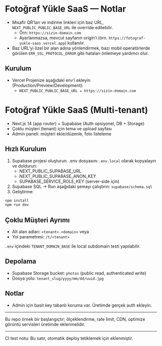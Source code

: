 # Fotoğraf Yükle SaaS — Notlar

- Misafir QR’ları ve indirme linkleri için baz URL, `NEXT_PUBLIC_PUBLIC_BASE_URL` ile override edilebilir.
  - Örn: `https://sizin-domain.com`
  - Ayarlanmazsa, mevcut sayfanın origin’i (örn. `https://fotograf-yukle-saas.vercel.app`) kullanılır.
- Baz URL’yi özel bir alan adına yönlendirmek, bazı mobil operatörlerde görülen `ERR_SSL_PROTOCOL_ERROR` gibi hataları önlemeye yardımcı olur.

## Kurulum
- Vercel Projenize aşağıdaki env’i ekleyin (Production/Preview/Development):
  - `NEXT_PUBLIC_PUBLIC_BASE_URL = https://sizin-domain.com`
# Fotoğraf Yükle SaaS (Multi-tenant)

- Next.js 14 (app router) + Supabase (Auth opsiyonel, DB + Storage)
- Çoklu müşteri (tenant) için tema ve upload sayfası
- Admin paneli: müşteri ekle/düzenle, foto listeleme

## Hızlı Kurulum

1) Supabase projesi oluşturun. .env dosyasını `.env.local` olarak kopyalayın ve doldurun:
   - NEXT_PUBLIC_SUPABASE_URL
   - NEXT_PUBLIC_SUPABASE_ANON_KEY
   - SUPABASE_SERVICE_ROLE_KEY (server-side için)
2) Supabase SQL -> Run aşağıdaki şemayı çalıştırın: `supabase/schema.sql`
3) Geliştirme:

```bash
npm install
npm run dev
```

## Çoklu Müşteri Ayrımı
- Alt alan adları: `<tenant>.<domain>` veya
- Yol parametresi: `/t/<tenant>`

`.env` içindeki `TENANT_DOMAIN_BASE` ile local subdomain testi yapılabilir.

## Depolama
- Supabase Storage bucket: `photos` (public read, authenticated write)
- Dosya yolu: `tenant_slug/yyyy/mm/dd/uuid.jpg`

## Notlar
- Admin için basit key tabanlı koruma var. Üretimde gerçek auth ekleyin.

***

Bu repo örnek bir başlangıçtır; ölçeklendirme, rate limit, CDN, optimize görüntü servisleri üretimde eklenmelidir.
 
---
CI test notu: Bu satır, otomatik deploy tetiklemek için eklenmiştir.